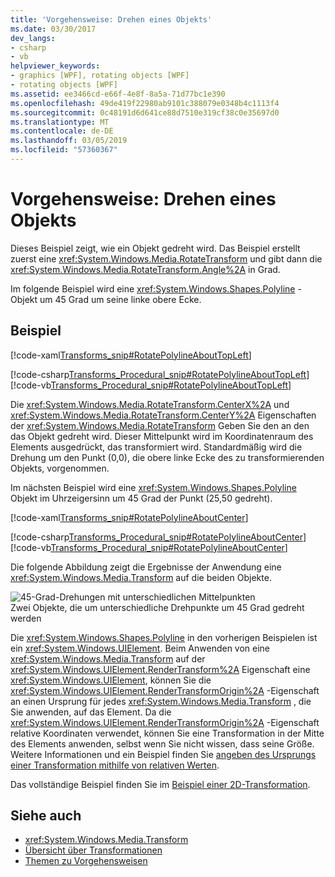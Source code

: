 ```yaml
---
title: 'Vorgehensweise: Drehen eines Objekts'
ms.date: 03/30/2017
dev_langs:
- csharp
- vb
helpviewer_keywords:
- graphics [WPF], rotating objects [WPF]
- rotating objects [WPF]
ms.assetid: ee3466cd-e66f-4e8f-8a5a-71d77bc1e390
ms.openlocfilehash: 49de419f22980ab9101c388079e0348b4c1113f4
ms.sourcegitcommit: 0c48191d6d641ce88d7510e319cf38c0e35697d0
ms.translationtype: MT
ms.contentlocale: de-DE
ms.lasthandoff: 03/05/2019
ms.locfileid: "57360367"
---
```

# <a name="how-to-rotate-an-object"></a>Vorgehensweise: Drehen eines Objekts
Dieses Beispiel zeigt, wie ein Objekt gedreht wird. Das Beispiel erstellt zuerst eine <xref:System.Windows.Media.RotateTransform> und gibt dann die <xref:System.Windows.Media.RotateTransform.Angle%2A> in Grad.  
  
 Im folgende Beispiel wird eine <xref:System.Windows.Shapes.Polyline> -Objekt um 45 Grad um seine linke obere Ecke.  
  
## <a name="example"></a>Beispiel  
 [!code-xaml[Transforms_snip#RotatePolylineAboutTopLeft](~/samples/snippets/csharp/VS_Snippets_Wpf/Transforms_snip/CS/RotateTransformExample.xaml#rotatepolylineabouttopleft)]  
  
 [!code-csharp[Transforms_Procedural_snip#RotatePolylineAboutTopLeft](~/samples/snippets/csharp/VS_Snippets_Wpf/Transforms_Procedural_snip/CSharp/RotateTransformExample.cs#rotatepolylineabouttopleft)]
 [!code-vb[Transforms_Procedural_snip#RotatePolylineAboutTopLeft](~/samples/snippets/visualbasic/VS_Snippets_Wpf/Transforms_Procedural_snip/VisualBasic/RotateTransformExample.vb#rotatepolylineabouttopleft)]  
  
 Die <xref:System.Windows.Media.RotateTransform.CenterX%2A> und <xref:System.Windows.Media.RotateTransform.CenterY%2A> Eigenschaften der <xref:System.Windows.Media.RotateTransform> Geben Sie den an den das Objekt gedreht wird. Dieser Mittelpunkt wird im Koordinatenraum des Elements ausgedrückt, das transformiert wird. Standardmäßig wird die Drehung um den Punkt (0,0), die obere linke Ecke des zu transformierenden Objekts, vorgenommen.  
  
 Im nächsten Beispiel wird eine <xref:System.Windows.Shapes.Polyline> Objekt im Uhrzeigersinn um 45 Grad der Punkt (25,50 gedreht).  
  
 [!code-xaml[Transforms_snip#RotatePolylineAboutCenter](~/samples/snippets/csharp/VS_Snippets_Wpf/Transforms_snip/CS/RotateTransformExample.xaml#rotatepolylineaboutcenter)]  
  
 [!code-csharp[Transforms_Procedural_snip#RotatePolylineAboutCenter](~/samples/snippets/csharp/VS_Snippets_Wpf/Transforms_Procedural_snip/CSharp/RotateTransformExample.cs#rotatepolylineaboutcenter)]
 [!code-vb[Transforms_Procedural_snip#RotatePolylineAboutCenter](~/samples/snippets/visualbasic/VS_Snippets_Wpf/Transforms_Procedural_snip/VisualBasic/RotateTransformExample.vb#rotatepolylineaboutcenter)]  
  
 Die folgende Abbildung zeigt die Ergebnisse der Anwendung eine <xref:System.Windows.Media.Transform> auf die beiden Objekte.  
  
 ![45-Grad-Drehungen mit unterschiedlichen Mittelpunkten](./media/wcpsdk-graphicsmm-rotatetransform45degrees.gif "wcpsdk_graphicsmm_rotatetransform45degrees")  
Zwei Objekte, die um unterschiedliche Drehpunkte um 45 Grad gedreht werden  
  
 Die <xref:System.Windows.Shapes.Polyline> in den vorherigen Beispielen ist ein <xref:System.Windows.UIElement>. Beim Anwenden von eine <xref:System.Windows.Media.Transform> auf der <xref:System.Windows.UIElement.RenderTransform%2A> Eigenschaft eine <xref:System.Windows.UIElement>, können Sie die <xref:System.Windows.UIElement.RenderTransformOrigin%2A> -Eigenschaft an einen Ursprung für jedes <xref:System.Windows.Media.Transform> , die Sie anwenden, auf das Element. Da die <xref:System.Windows.UIElement.RenderTransformOrigin%2A> -Eigenschaft relative Koordinaten verwendet, können Sie eine Transformation in der Mitte des Elements anwenden, selbst wenn Sie nicht wissen, dass seine Größe. Weitere Informationen und ein Beispiel finden Sie [angeben des Ursprungs einer Transformation mithilfe von relativen Werten](how-to-specify-the-origin-of-a-transform-by-using-relative-values.md).  
  
 Das vollständige Beispiel finden Sie im [Beispiel einer 2D-Transformation](https://go.microsoft.com/fwlink/?LinkID=158252).  
  
## <a name="see-also"></a>Siehe auch
- <xref:System.Windows.Media.Transform>
- [Übersicht über Transformationen](transforms-overview.md)
- [Themen zu Vorgehensweisen](transformations-how-to-topics.md)
